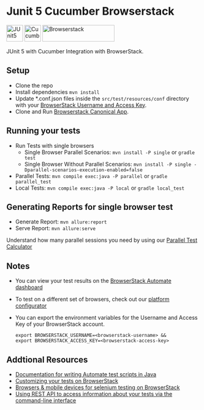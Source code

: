 Junit 5 Cucumber Browserstack
==============================

<a href="https://junit.org/junit5/"><img src="https://junit.org/junit5/assets/img/junit5-logo.png" alt="JUnit5" height="43" /></a>
<a href="https://cucumber.io/"><img src="https://brandslogos.com/wp-content/uploads/images/large/cucumber-logo.png" alt="Cucumber" height="43" /></a>
<a href="https://browserstack.com"><img src="https://d98b8t1nnulk5.cloudfront.net/production/images/layout/logo-header.png?1469004780" alt="Browserstack" width="188" height="43" /></a>

JUnit 5 with Cucumber Integration with BrowserStack.

## Setup
* Clone the repo
* Install dependencies `mvn install`
* Update *.conf.json files inside the `src/test/resources/conf` directory with your [BrowserStack Username and Access Key](https://www.browserstack.com/accounts/settings).
* Clone and Run [Browserstack Canonical App](https://github.com/browserstack/browserstack-demo-app).

## Running your tests
* Run Tests with single browsers
  - Single Browser Parallel Scenarios: `mvn install -P single` or `gradle test`
  - Single Browser Without Parallel Scenarios: `mvn install -P single -Dparallel-scenarios-execution-enabled=false`
* Parallel Tests: `mvn compile exec:java -P parallel` or `gradle parallel_test`
* Local Tests: `mvn compile exec:java -P local` or `gradle local_test`

## Generating Reports for single browser test
* Generate Report: ```mvn allure:report```
* Serve Report: ```mvn allure:serve```


Understand how many parallel sessions you need by using our [Parallel Test Calculator](https://www.browserstack.com/automate/parallel-calculator?ref=github)

## Notes
* You can view your test results on the [BrowserStack Automate dashboard](https://www.browserstack.com/automate)
* To test on a different set of browsers, check out our [platform configurator](https://www.browserstack.com/automate/java#setting-os-and-browser)
* You can export the environment variables for the Username and Access Key of your BrowserStack account.

  ```shell
  export BROWSERSTACK_USERNAME=<browserstack-username> &&
  export BROWSERSTACK_ACCESS_KEY=<browserstack-access-key>
  ```

## Addtional Resources
* [Documentation for writing Automate test scripts in Java](https://www.browserstack.com/automate/java)
* [Customizing your tests on BrowserStack](https://www.browserstack.com/automate/capabilities)
* [Browsers & mobile devices for selenium testing on BrowserStack](https://www.browserstack.com/list-of-browsers-and-platforms?product=automate)
* [Using REST API to access information about your tests via the command-line interface](https://www.browserstack.com/automate/rest-api)
